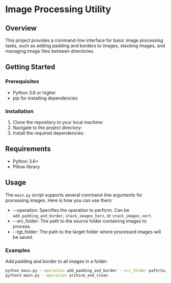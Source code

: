 # Image Processing Utility

## Overview
This project provides a command-line interface for basic image processing tasks, such as adding padding and borders to images, stacking images, and managing image files between directories.

## Getting Started

### Prerequisites

- Python 3.6 or higher
- pip for installing dependencies

### Installation

1. Clone the repository to your local machine:
2. Navigate to the project directory:
3. Install the required dependencies:

## Requirements
- Python 3.6+
- Pillow library

##  Usage

The `main.py` script supports several command-line arguments for processing images. Here is how you can use them:

- --operation: Specifies the operation to perform. Can be `add_padding_and_border`, `stack_images_horz`, or `stack_images_vert`.
- --src_folder: The path to the source folder containing images to process.
- --tgt_folder: The path to the target folder where processed images will be saved.

### Examples

Add padding and border to all images in a folder:
```bash
python main.py --operation add_padding_and_border --src_folder path/to/source --tgt_folder path/to/target
python3 main.py --operation archive_and_clean
```